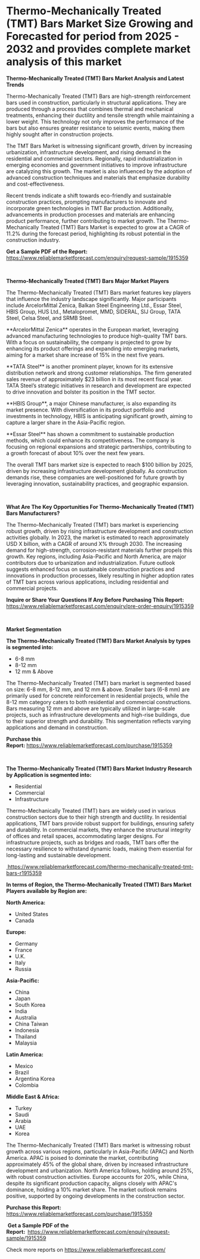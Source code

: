 <p><h1>Thermo-Mechanically Treated (TMT) Bars Market Size Growing and Forecasted for period from 2025 - 2032 and provides complete market analysis of this market</h1></p><p><strong>Thermo-Mechanically Treated (TMT) Bars Market Analysis and Latest Trends</strong></p>
<p><p>Thermo-Mechanically Treated (TMT) Bars are high-strength reinforcement bars used in construction, particularly in structural applications. They are produced through a process that combines thermal and mechanical treatments, enhancing their ductility and tensile strength while maintaining a lower weight. This technology not only improves the performance of the bars but also ensures greater resistance to seismic events, making them highly sought after in construction projects.</p><p>The TMT Bars Market is witnessing significant growth, driven by increasing urbanization, infrastructure development, and rising demand in the residential and commercial sectors. Regionally, rapid industrialization in emerging economies and government initiatives to improve infrastructure are catalyzing this growth. The market is also influenced by the adoption of advanced construction techniques and materials that emphasize durability and cost-effectiveness.</p><p>Recent trends indicate a shift towards eco-friendly and sustainable construction practices, prompting manufacturers to innovate and incorporate green technologies in TMT Bar production. Additionally, advancements in production processes and materials are enhancing product performance, further contributing to market growth. The Thermo-Mechanically Treated (TMT) Bars Market is expected to grow at a CAGR of 11.2% during the forecast period, highlighting its robust potential in the construction industry.</p></p>
<p><strong>Get a Sample PDF of the Report:&nbsp;</strong> <a href="https://www.reliablemarketforecast.com/enquiry/request-sample/1915359?utm_campaign=2294&utm_medium=2&utm_source=Github&utm_content=ia&utm_term=03042025&utm_id=thermo-mechanically-treated-tmt-bars">https://www.reliablemarketforecast.com/enquiry/request-sample/1915359</a></p>
<p>&nbsp;</p>
<p><strong>Thermo-Mechanically Treated (TMT) Bars Major Market Players</strong></p>
<p><p>The Thermo-Mechanically Treated (TMT) Bars market features key players that influence the industry landscape significantly. Major participants include ArcelorMittal Zenica, Balkan Steel Engineering Ltd., Essar Steel, HBIS Group, HUS Ltd., Metalopromet, MMD, SIDERAL, SIJ Group, TATA Steel, Celsa Steel, and SRMB Steel.</p><p>**ArcelorMittal Zenica** operates in the European market, leveraging advanced manufacturing technologies to produce high-quality TMT bars. With a focus on sustainability, the company is projected to grow by enhancing its product offerings and expanding into emerging markets, aiming for a market share increase of 15% in the next five years.</p><p>**TATA Steel** is another prominent player, known for its extensive distribution network and strong customer relationships. The firm generated sales revenue of approximately $23 billion in its most recent fiscal year. TATA Steel’s strategic initiatives in research and development are expected to drive innovation and bolster its position in the TMT sector.</p><p>**HBIS Group**, a major Chinese manufacturer, is also expanding its market presence. With diversification in its product portfolio and investments in technology, HBIS is anticipating significant growth, aiming to capture a larger share in the Asia-Pacific region.</p><p>**Essar Steel** has shown a commitment to sustainable production methods, which could enhance its competitiveness. The company is focusing on regional expansions and strategic partnerships, contributing to a growth forecast of about 10% over the next few years.</p><p>The overall TMT bars market size is expected to reach $100 billion by 2025, driven by increasing infrastructure development globally. As construction demands rise, these companies are well-positioned for future growth by leveraging innovation, sustainability practices, and geographic expansion.</p></p>
<p>&nbsp;</p>
<p><strong>What Are The Key Opportunities For Thermo-Mechanically Treated (TMT) Bars Manufacturers?</strong></p>
<p><p>The Thermo-Mechanically Treated (TMT) bars market is experiencing robust growth, driven by rising infrastructure development and construction activities globally. In 2023, the market is estimated to reach approximately USD X billion, with a CAGR of around X% through 2030. The increasing demand for high-strength, corrosion-resistant materials further propels this growth. Key regions, including Asia-Pacific and North America, are major contributors due to urbanization and industrialization. Future outlook suggests enhanced focus on sustainable construction practices and innovations in production processes, likely resulting in higher adoption rates of TMT bars across various applications, including residential and commercial projects.</p></p>
<p><strong>Inquire or Share Your Questions If Any Before Purchasing This Report:</strong> <a href="https://www.reliablemarketforecast.com/enquiry/pre-order-enquiry/1915359?utm_campaign=2294&utm_medium=2&utm_source=Github&utm_content=ia&utm_term=03042025&utm_id=thermo-mechanically-treated-tmt-bars">https://www.reliablemarketforecast.com/enquiry/pre-order-enquiry/1915359</a></p>
<p>&nbsp;</p>
<p><strong>Market Segmentation</strong></p>
<p><strong>The Thermo-Mechanically Treated (TMT) Bars Market Analysis by types is segmented into:</strong></p>
<p><ul><li>6-8 mm</li><li>8-12 mm</li><li>12 mm & Above</li></ul></p>
<p><p>The Thermo-Mechanically Treated (TMT) bars market is segmented based on size: 6-8 mm, 8-12 mm, and 12 mm & above. Smaller bars (6-8 mm) are primarily used for concrete reinforcement in residential projects, while the 8-12 mm category caters to both residential and commercial constructions. Bars measuring 12 mm and above are typically utilized in large-scale projects, such as infrastructure developments and high-rise buildings, due to their superior strength and durability. This segmentation reflects varying applications and demand in construction.</p></p>
<p><strong>Purchase this Report:&nbsp;</strong><a href="https://www.reliablemarketforecast.com/purchase/1915359?utm_campaign=2294&utm_medium=2&utm_source=Github&utm_content=ia&utm_term=03042025&utm_id=thermo-mechanically-treated-tmt-bars">https://www.reliablemarketforecast.com/purchase/1915359</a></p>
<p>&nbsp;</p>
<p><strong>The Thermo-Mechanically Treated (TMT) Bars Market Industry Research by Application is segmented into:</strong></p>
<p><ul><li>Residential</li><li>Commercial</li><li>Infrastructure</li></ul></p>
<p><p>Thermo-Mechanically Treated (TMT) bars are widely used in various construction sectors due to their high strength and ductility. In residential applications, TMT bars provide robust support for buildings, ensuring safety and durability. In commercial markets, they enhance the structural integrity of offices and retail spaces, accommodating larger designs. For infrastructure projects, such as bridges and roads, TMT bars offer the necessary resilience to withstand dynamic loads, making them essential for long-lasting and sustainable development.</p></p>
<p><a href="https://www.reliablemarketforecast.com/thermo-mechanically-treated-tmt-bars-r1915359?utm_campaign=2294&utm_medium=2&utm_source=Github&utm_content=ia&utm_term=03042025&utm_id=thermo-mechanically-treated-tmt-bars">&nbsp;https://www.reliablemarketforecast.com/thermo-mechanically-treated-tmt-bars-r1915359</a></p>
<p><strong>In terms of Region, the Thermo-Mechanically Treated (TMT) Bars Market Players available by Region are:</strong></p>
<p>
    <p> <strong> North America: </strong>
        <ul>
            <li>United States</li>
            <li>Canada</li>
        </ul>
        </p> 
    <p> <strong> Europe: </strong>
        <ul>
            <li>Germany</li>
            <li>France</li>
            <li>U.K.</li>
            <li>Italy</li>
            <li>Russia</li>
        </ul>
        </p> 
    <p> <strong> Asia-Pacific: </strong>
        <ul>
            <li>China</li>
            <li>Japan</li>
            <li>South Korea</li>
            <li>India</li>
            <li>Australia</li>
            <li>China Taiwan</li>
            <li>Indonesia</li>
            <li>Thailand</li>
            <li>Malaysia</li>
        </ul>
        </p> 
    <p> <strong> Latin America: </strong>
        <ul>
            <li>Mexico</li>
            <li>Brazil</li>
            <li>Argentina Korea</li>
            <li>Colombia</li>
        </ul>
        </p> 
    <p> <strong> Middle East & Africa: </strong>
        <ul>
            <li>Turkey</li>
            <li>Saudi</li>
            <li>Arabia</li>
            <li>UAE</li>
            <li>Korea</li>
        </ul>
    </p>
    </p>
<p><p>The Thermo-Mechanically Treated (TMT) Bars market is witnessing robust growth across various regions, particularly in Asia-Pacific (APAC) and North America. APAC is poised to dominate the market, contributing approximately 45% of the global share, driven by increased infrastructure development and urbanization. North America follows, holding around 25%, with robust construction activities. Europe accounts for 20%, while China, despite its significant production capacity, aligns closely with APAC's dominance, holding a 10% market share. The market outlook remains positive, supported by ongoing developments in the construction sector.</p></p>
<p><strong>Purchase this Report: </strong><a href="https://www.reliablemarketforecast.com/purchase/1915359?utm_campaign=2294&utm_medium=2&utm_source=Github&utm_content=ia&utm_term=03042025&utm_id=thermo-mechanically-treated-tmt-bars">https://www.reliablemarketforecast.com/purchase/1915359</a></p>
<p>&nbsp;<strong>Get a Sample PDF of the Report:&nbsp;&nbsp;</strong><a href="https://www.reliablemarketforecast.com/enquiry/request-sample/1915359?utm_campaign=2294&utm_medium=2&utm_source=Github&utm_content=ia&utm_term=03042025&utm_id=thermo-mechanically-treated-tmt-bars">https://www.reliablemarketforecast.com/enquiry/request-sample/1915359</a></p>
<p><strong></strong></p>
<p>Check more reports on <a href="https://www.reliablemarketforecast.com/?utm_campaign=2294&utm_medium=2&utm_source=Github&utm_content=ia&utm_term=03042025&utm_id=thermo-mechanically-treated-tmt-bars">https://www.reliablemarketforecast.com/</a></p>